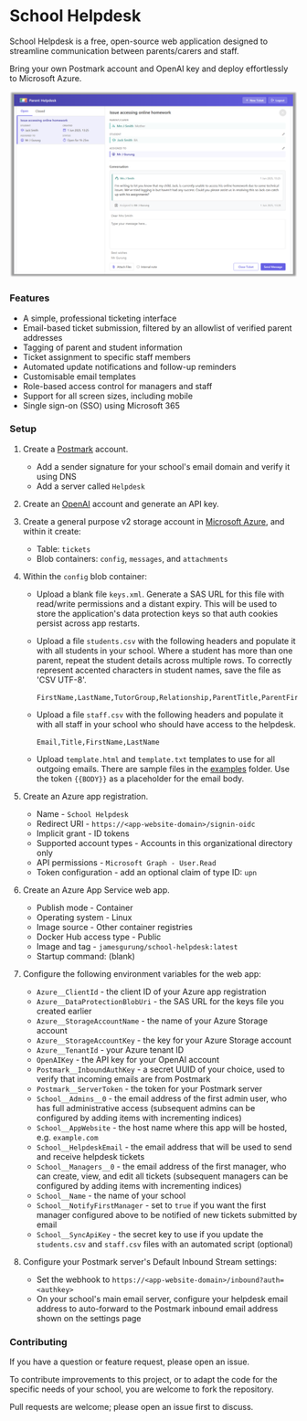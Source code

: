 # School Helpdesk

School Helpdesk is a free, open-source web application designed to streamline communication between parents/carers and staff.

Bring your own Postmark account and OpenAI key and deploy effortlessly to Microsoft Azure.

![Screenshot of School Helpdesk](examples/screenshot.png)

### Features

* A simple, professional ticketing interface
* Email-based ticket submission, filtered by an allowlist of verified parent addresses
* Tagging of parent and student information
* Ticket assignment to specific staff members
* Automated update notifications and follow-up reminders
* Customisable email templates
* Role-based access control for managers and staff
* Support for all screen sizes, including mobile
* Single sign-on (SSO) using Microsoft 365

### Setup

1. Create a [Postmark](https://account.postmarkapp.com) account.
    * Add a sender signature for your school's email domain and verify it using DNS
    * Add a server called `Helpdesk`

2. Create an [OpenAI](https://platform.openai.com) account and generate an API key.

3. Create a general purpose v2 storage account in [Microsoft Azure](http://portal.azure.com), and within it create:
    * Table: `tickets`
    * Blob containers: `config`, `messages`, and `attachments`

4. Within the `config` blob container:

    * Upload a blank file `keys.xml`. Generate a SAS URL for this file with read/write permissions and a distant expiry. This will be used to store the application's data protection keys so that auth cookies persist across app restarts.

    * Upload a file `students.csv` with the following headers and populate it with all students in your school. Where a student has more than one parent, repeat the student details across multiple rows. To correctly represent accented characters in student names, save the file as 'CSV UTF-8'.

        ```csv
        FirstName,LastName,TutorGroup,Relationship,ParentTitle,ParentFirstName,ParentLastName,ParentEmailAddress
        ```

    * Upload a file `staff.csv` with the following headers and populate it with all staff in your school who should have access to the helpdesk.
    
        ```csv
        Email,Title,FirstName,LastName
        ```
    
    * Upload `template.html` and `template.txt` templates to use for all outgoing emails. There are sample files in the [examples](examples) folder. Use the token `{{BODY}}` as a placeholder for the email body.

7. Create an Azure app registration.
    * Name - `School Helpdesk`
    * Redirect URI - `https://<app-website-domain>/signin-oidc`
    * Implicit grant - ID tokens
    * Supported account types - Accounts in this organizational directory only
    * API permissions - `Microsoft Graph - User.Read`
    * Token configuration - add an optional claim of type ID: `upn`

8. Create an Azure App Service web app.
    * Publish mode - Container
    * Operating system - Linux
    * Image source - Other container registries
    * Docker Hub access type - Public
    * Image and tag - `jamesgurung/school-helpdesk:latest`
    * Startup command: (blank)

9. Configure the following environment variables for the web app:

    * `Azure__ClientId` - the client ID of your Azure app registration
    * `Azure__DataProtectionBlobUri` - the SAS URL for the keys file you created earlier
    * `Azure__StorageAccountName` - the name of your Azure Storage account
    * `Azure__StorageAccountKey` - the key for your Azure Storage account
    * `Azure__TenantId` - your Azure tenant ID
    * `OpenAIKey` - the API key for your OpenAI account
    * `Postmark__InboundAuthKey` - a secret UUID of your choice, used to verify that incoming emails are from Postmark
    * `Postmark__ServerToken` - the token for your Postmark server
    * `School__Admins__0` - the email address of the first admin user, who has full administrative access (subsequent admins can be configured by adding items with incrementing indices)
    * `School__AppWebsite` - the host name where this app will be hosted, e.g. `example.com`
    * `School__HelpdeskEmail` - the email address that will be used to send and receive helpdesk tickets
    * `School__Managers__0` - the email address of the first manager, who can create, view, and edit all tickets (subsequent managers can be configured by adding items with incrementing indices)
    * `School__Name` - the name of your school
    * `School__NotifyFirstManager` - set to `true` if you want the first manager configured above to be notified of new tickets submitted by email
    * `School__SyncApiKey` - the secret key to use if you update the `students.csv` and `staff.csv` files with an automated script (optional)

10. Configure your Postmark server's Default Inbound Stream settings:
    * Set the webhook to `https://<app-website-domain>/inbound?auth=<authkey>`
    * On your school's main email server, configure your helpdesk email address to auto-forward to the Postmark inbound email address shown on the settings page

### Contributing

If you have a question or feature request, please open an issue.

To contribute improvements to this project, or to adapt the code for the specific needs of your school, you are welcome to fork the repository.

Pull requests are welcome; please open an issue first to discuss.